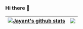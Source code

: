 ### Hi there 👋

<!--
**jayant7b/jayant7b** is a ✨ _special_ ✨ repository because its `README.md` (this file) appears on your GitHub profile.

Here are some ideas to get you started:

- 🔭 I’m currently working on ...
- 🌱 I’m currently learning ...
- 👯 I’m looking to collaborate on ...
- 🤔 I’m looking for help with ...
- 💬 Ask me about ...
- 📫 How to reach me: ...
- 😄 Pronouns: ...
- ⚡ Fun fact: ...
-->

<!--[![Jayant's GitHub stats](https://github-readme-stats.vercel.app/api?username=jayant7b)](https://github.com/anuraghazra/github-readme-stats)-->

| <a href="https://github.com/anuraghazra/github-readme-stats"><img align="center" src="https://github-readme-stats.vercel.app/api?username=jayant7b&show_icons=true&include_all_commits=true&count_private=true&theme=default&hide_border=true" alt="Jayant's github stats" /></a> | <a href="https://github.com/anuraghazra/github-readme-stats"><img align="center" src="https://github-readme-stats.vercel.app/api/top-langs/?username=jayant7b&layout=compact&theme=default&hide_border=true" /></a> |
| ------------- | ------------- |
